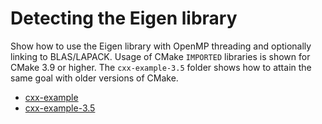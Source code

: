 # Detecting the Eigen library

Show how to use the Eigen library with OpenMP threading and optionally linking
to BLAS/LAPACK.
Usage of CMake `IMPORTED` libraries is shown for CMake 3.9 or higher.
The `cxx-example-3.5` folder shows how to attain the same goal with older
versions of CMake.


- [cxx-example](cxx-example/)
- [cxx-example-3.5](cxx-example-3.5/)
